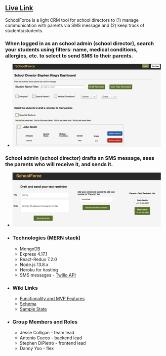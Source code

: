 ## [Live Link](https://school-force.herokuapp.com/)

SchoolForce is a light CRM tool for school directors to (1) manage communication with parents via SMS message and (2) keep track of students/students.


### When logged in as an school admin (school director), search your students using filters: name, medical conditions, allergies, etc. to select to send SMS to their parents.


- ![](frontend/src/assets/Admin_Search.png)  


### School admin (school director) drafts an SMS message, sees the parents who will receive it, and sends it.

- ![](frontend/src/assets/Admin_Reminder.png)  


* ### Technologies (MERN stack)
  * MongoDB
  * Express 4.17.1
  * React-Redux 7.2.0
  * Node.js 13.8.x
  * Heroku for hosting
  * SMS messages - [Twilio API](https://www.twilio.com/docs/usage/api)
  
* ### Wiki Links
  * [Functionality and MVP Features](https://github.com/jcolla-holla/SchoolForce/wiki/MVP-Features)
  * [Schema](https://github.com/jcolla-holla/SchoolForce/wiki/Schema)
  * [Sample State](https://github.com/jcolla-holla/SchoolForce/wiki/Sample-State)

* ### Group Members and Roles
  * Jesse Colligan - team lead
  * Antonio Cucco - backend lead
  * Stephen DiPietro - frontend lead
  * Danny Yoo - flex
  

